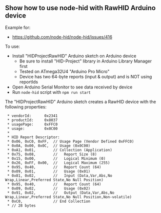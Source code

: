 ## Show how to use node-hid with RawHID Arduino device

Example for:
- https://github.com/node-hid/node-hid/issues/416

To use:
- Install "HIDProjectRawHID" Arduino sketch on Arduino device
  - Be sure to install "HID-Project" library in Arduino Library Manager first
  - Tested on ATmega32U4 "Arduino Pro Micro"
  - Device has two 64-byte reports (input & output) and is NOT using reportIds
- Open Arduino Serial Monitor to see data received by device
- Run `node-hid` script with `npm run start`


The "HIDProjectRawHID" Arduino sketch creates a RawHID device with the
following properties:

```
 * vendorId:      0x2341
 * productId:     0x8037
 * usagePage:     0xFFC0
 * usage:         0x0C00
 *
 * HID Report Descriptor:
 * 0x06, 0xC0, 0xFF,  // Usage Page (Vendor Defined 0xFFC0)
 * 0x0A, 0x00, 0x0C,  // Usage (0x0C00)
 * 0xA1, 0x01,        // Collection (Application)
 * 0x75, 0x08,        //   Report Size (8)
 * 0x15, 0x00,        //   Logical Minimum (0)
 * 0x26, 0xFF, 0x00,  //   Logical Maximum (255)
 * 0x95, 0x40,        //   Report Count (64)
 * 0x09, 0x01,        //   Usage (0x01)
 * 0x81, 0x02,        //   Input (Data,Var,Abs,No Wrap,Linear,Preferred State,No Null Position)
 * 0x95, 0x40,        //   Report Count (64)
 * 0x09, 0x02,        //   Usage (0x02)
 * 0x91, 0x02,        //   Output (Data,Var,Abs,No Wrap,Linear,Preferred State,No Null Position,Non-volatile)
 * 0xC0,              // End Collection
 * // 28 bytes
```


